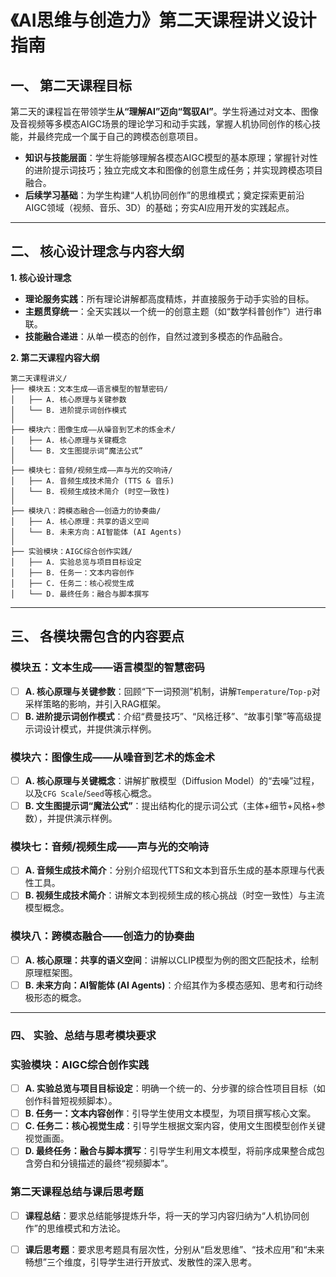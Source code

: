 # 《AI思维与创造力》第二天课程讲义设计指南

## 一、 第二天课程目标

第二天的课程旨在带领学生**从“理解AI”迈向“驾驭AI”**。学生将通过对文本、图像及音视频等多模态AIGC场景的理论学习和动手实践，掌握人机协同创作的核心技能，并最终完成一个属于自己的跨模态创意项目。

  * **知识与技能层面**：学生将能够理解各模态AIGC模型的基本原理；掌握针对性的进阶提示词技巧；独立完成文本和图像的创意生成任务；并实现跨模态项目融合。
  * **后续学习基础**：为学生构建“人机协同创作”的思维模式；奠定探索更前沿AIGC领域（视频、音乐、3D）的基础；夯实AI应用开发的实践起点。

-----

## 二、 核心设计理念与内容大纲

**1. 核心设计理念**

  * **理论服务实践**：所有理论讲解都高度精炼，并直接服务于动手实验的目标。
  * **主题贯穿统一**：全天实践以一个统一的创意主题（如“数学科普创作”）进行串联。
  * **技能融合递进**：从单一模态的创作，自然过渡到多模态的作品融合。

**2. 第二天课程内容大纲**

```
第二天课程讲义/
├── 模块五：文本生成——语言模型的智慧密码/
│   ├── A. 核心原理与关键参数
│   └── B. 进阶提示词创作模式
│
├── 模块六：图像生成——从噪音到艺术的炼金术/
│   ├── A. 核心原理与关键概念
│   └── B. 文生图提示词“魔法公式”
│
├── 模块七：音频/视频生成——声与光的交响诗/
│   ├── A. 音频生成技术简介 (TTS & 音乐)
│   └── B. 视频生成技术简介 (时空一致性)
│
├── 模块八：跨模态融合——创造力的协奏曲/
│   ├── A. 核心原理：共享的语义空间
│   └── B. 未来方向：AI智能体 (AI Agents)
│
├── 实验模块：AIGC综合创作实践/
│   ├── A. 实验总览与项目目标设定
│   ├── B. 任务一：文本内容创作
│   ├── C. 任务二：核心视觉生成
│   └── D. 最终任务：融合与脚本撰写
```

-----

## 三、 各模块需包含的内容要点

### 模块五：文本生成——语言模型的智慧密码

  * [ ] **A. 核心原理与关键参数**：回顾“下一词预测”机制，讲解`Temperature`/`Top-p`对采样策略的影响，并引入RAG框架。
  * [ ] **B. 进阶提示词创作模式**：介绍“费曼技巧”、“风格迁移”、“故事引擎”等高级提示词设计模式，并提供演示样例。

### 模块六：图像生成——从噪音到艺术的炼金术

  * [ ] **A. 核心原理与关键概念**：讲解扩散模型（Diffusion Model）的“去噪”过程，以及`CFG Scale`/`Seed`等核心概念。
  * [ ] **B. 文生图提示词“魔法公式”**：提出结构化的提示词公式（主体+细节+风格+参数），并提供演示样例。

### 模块七：音频/视频生成——声与光的交响诗

  * [ ] **A. 音频生成技术简介**：分别介绍现代TTS和文本到音乐生成的基本原理与代表性工具。
  * [ ] **B. 视频生成技术简介**：讲解文本到视频生成的核心挑战（时空一致性）与主流模型概念。

### 模块八：跨模态融合——创造力的协奏曲

  * [ ] **A. 核心原理：共享的语义空间**：讲解以CLIP模型为例的图文匹配技术，绘制原理框架图。
  * [ ] **B. 未来方向：AI智能体 (AI Agents)**：介绍其作为多模态感知、思考和行动终极形态的概念。

-----

### 四、 实验、总结与思考模块要求

### 实验模块：AIGC综合创作实践

  * [ ] **A. 实验总览与项目目标设定**：明确一个统一的、分步骤的综合性项目目标（如创作科普短视频脚本）。
  * [ ] **B. 任务一：文本内容创作**：引导学生使用文本模型，为项目撰写核心文案。
  * [ ] **C. 任务二：核心视觉生成**：引导学生根据文案内容，使用文生图模型创作关键视觉画面。
  * [ ] **D. 最终任务：融合与脚本撰写**：引导学生利用文本模型，将前序成果整合成包含旁白和分镜描述的最终“视频脚本”。

### 第二天课程总结与课后思考题

  * [ ] **课程总结**：要求总结能够提炼升华，将一天的学习内容归纳为“人机协同创作”的思维模式和方法论。
  * [ ] **课后思考题**：要求思考题具有层次性，分别从“启发思维”、“技术应用”和“未来畅想”三个维度，引导学生进行开放式、发散性的深入思考。

